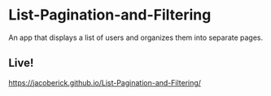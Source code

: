 # List-Pagination-and-Filtering
An app that displays a list of users and organizes them into separate pages.

## Live!
https://jacoberick.github.io/List-Pagination-and-Filtering/

